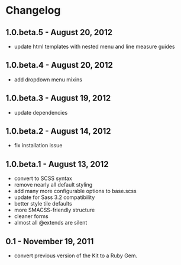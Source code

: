 # Changelog

## 1.0.beta.5 - August 20, 2012
* update html templates with nested menu and line measure guides

## 1.0.beta.4 - August 20, 2012
* add dropdown menu mixins

## 1.0.beta.3 - August 19, 2012
* update dependencies

## 1.0.beta.2 - August 14, 2012
* fix installation issue

## 1.0.beta.1 - August 13, 2012
* convert to SCSS syntax
* remove nearly all default styling
* add many more configurable options to base.scss
* update for Sass 3.2 compatibility
* better style tile defaults
* more SMACSS-friendly structure
* cleaner forms
* almost all @extends are silent

## 0.1 - November 19, 2011
* convert previous version of the Kit to a Ruby Gem.
